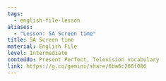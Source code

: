 ```yaml
---
tags:
  - english-file-lesson
aliases:
  - "Lesson: 5A Screen time"
title: 5A Screen time
material: English File
level: Intermediate
conteúdo: Present Perfect, Television vocabulary
link: https://g.co/gemini/share/6ba6c266f086
---
```

